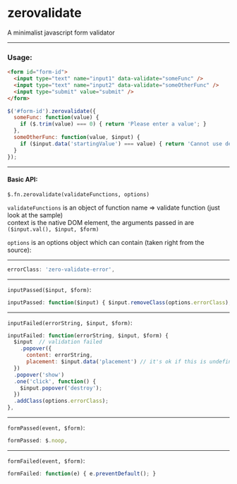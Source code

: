zerovalidate
============

A minimalist javascript form validator

----

### Usage:

```HTML
<form id="form-id">
  <input type="text" name="input1" data-validate="someFunc" />
  <input type="text" name="input2" data-validate="someOtherFunc" />
  <input type="submit" value="submit" />
</form>
```

```javascript
$('#form-id').zerovalidate({
  someFunc: function(value) {
    if ($.trim(value) === 0) { return 'Please enter a value'; }
  },
  someOtherFunc: function(value, $input) {
    if ($input.data('startingValue') === value) { return 'Cannot use default value'; }
  }
});
```

---



#### Basic API:

`$.fn.zerovalidate(validateFunctions, options)`

`validateFunctions` is an object of function name => validate function (just look at the sample)  
context is the native DOM element, the arguments passed in are `($input.val(), $input, $form)`

`options` is an options object which can contain (taken right from the source):

---

```javascript
errorClass: 'zero-validate-error',
```

---

`inputPassed($input, $form)`: 
```javascript
inputPassed: function($input) { $input.removeClass(options.errorClass); },
```

---

`inputFailed(errorString, $input, $form)`:
```javascript
inputFailed: function(errorString, $input, $form) {
  $input  // validation failed
    .popover({
      content: errorString,
      placement: $input.data('placement') // it's ok if this is undefined, it defaults to right (so far)
  })
  .popover('show')
  .one('click', function() {
    $input.popover('destroy');
  })
  .addClass(options.errorClass);
},
```

---

`formPassed(event, $form)`:
```javascript
formPassed: $.noop,
```

---

`formFailed(event, $form)`:
```javascript
formFailed: function(e) { e.preventDefault(); }
```
